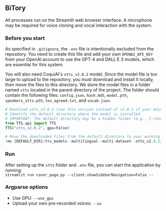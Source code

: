 ## BiTory

All processes run on the Streamlit web browser interface. 
A microphone may be required for voice cloning and vocal interaction with the system.

### Before you start
As specified in `.gitignore`, the `.env` file is intentionally excluded from the repository.
You need to create this file and add your own `OPENAI_API_KEY` from your OpenAI account to use the GPT-4 and DALL·E 3 models, which are essential for this system.

You will also need CoquiAI's `xtts_v2.0.2` model.
Since the model file is too large to upload to the repository, you must download and install it locally, then move the files to this directory.
We store the model files in a folder named `xtts` located in the parent directory of the project.
The folder should contain the following files:
`config.json`, `hash.md5`, `model.pth`, `speakers_xtts.pth`, `tos_agreed.txt`, and `vocab.json`.


```python
# Download xtts_v2.0.2 (use this version instead of v2.0.3 if your main use case involves non-English speech)
# Identify the default directory where the model is installed
# IMPORTANT: The default directory may be a hidden folder (e.g., C:\Users\YOUR_NAME\AppData\... on Windows OS)
from TTS.api import TTS
TTS("xtts_v2.0.2", gpu=False)

# Move the downloaded files from the default directory to your working directory
!mv [DEFAULT_DIR]/tts_models--multilingual--multi-dataset--xtts_v2.0.2/* [YOUR_WORKING_DIR]/tts/
```

### Run
After setting up the `xtts` folder and `.env` file, you can start the application by running:\
```streamlit run cover_page.py --client.showSidebarNavigation=False -- ```

### Argparse options
- Use GPU: `--use_gpu`
- Upload your own pre-recorded voices: `--uv`
